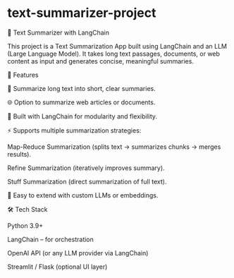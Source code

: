 # text-summarizer-project
📝 Text Summarizer with LangChain

This project is a Text Summarization App built using LangChain and an LLM (Large Language Model). It takes long text passages, documents, or web content as input and generates concise, meaningful summaries.

🚀 Features

📄 Summarize long text into short, clear summaries.

🌐 Option to summarize web articles or documents.

🔗 Built with LangChain for modularity and flexibility.

⚡ Supports multiple summarization strategies:

Map-Reduce Summarization (splits text → summarizes chunks → merges results).

Refine Summarization (iteratively improves summary).

Stuff Summarization (direct summarization of full text).

🎯 Easy to extend with custom LLMs or embeddings.

🛠️ Tech Stack

Python 3.9+

LangChain – for orchestration

OpenAI API (or any LLM provider via LangChain)

Streamlit / Flask (optional UI layer)
